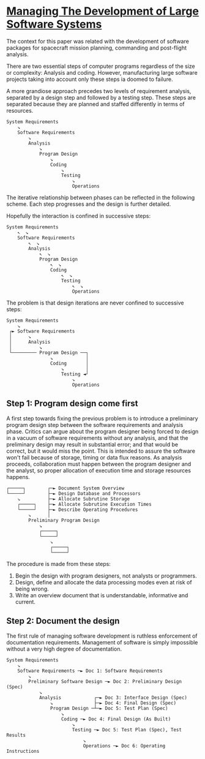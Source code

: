 # [Managing The Development of Large Software Systems](http://www-scf.usc.edu/~csci201/lectures/Lecture11/royce1970.pdf)

The context for this paper was related with the development of software packages for spacecraft mission planning, commanding and post-flight analysis.

There are two essential steps of computer programs regardless of the size or complexity: Analysis and coding. However, manufacturing large software projects taking into account only these steps ia doomed to failure.

A more grandiose approach precedes two levels of requirement analysis, separated by a design step and followed by a testing step. These steps are separated because they are planned and staffed differently in terms of resources.

    System Requirements
        ↘
        Software Requirements
            ↘
            Analysis
                ↘
                Program Design
                    ↘
                    Coding
                        ↘
                        Testing
                            ↘
                            Operations

The iterative relationship between phases can be reflected in the following scheme. Each step progresses and the design is further detailed.

Hopefully the interaction is confined in successive steps:

    System Requirements
        ↖  ↘
        Software Requirements
            ↖  ↘
            Analysis
                ↖  ↘
                Program Design
                    ↖  ↘
                    Coding
                        ↖  ↘
                        Testing
                            ↖  ↘
                            Operations

The problem is that design iterations are never confined to successive steps:

    System Requirements
        ↘
     ┌► Software Requirements
     │      ↘
     │      Analysis
     │          ↘
     └───────── Program Design ──┐
                    ↘            │
                    Coding       │
                        ↘        │
                        Testing ◄┘
                            ↘
                            Operations

## Step 1: Program design come first

A first step towards fixing the previous problem is to introduce a preliminary program design step between the software requirements and analysis phase. Critics can argue about the program designer being forced to design in a vacuum of software requirements without any analysis, and that the preliminary design may result in substantial error; and that would be correct, but it would miss the point. This is intended to assure the software won't fail because of storage, timing or data flux reasons. As analysis proceeds, collaboration must happen between the program designer and the analyst, so proper allocation of execution time and storage resources happens.

    ┌─────┐        ┌─► Document System Overview
    └─────┘        ├─► Design Database and Processors
        ↘          ├─► Allocate Subrutine Storage
        ┌─────┐    ├─► Allocate Subrutine Execution Times
        └─────┘    ├─► Describe Operating Procedures
            ↘      │
            Preliminary Program Design
                ↘
                ┌─────┐
                └─────┘
                    ↘
                    ┌─────┐
                    └─────┘

The procedure is made from these steps:
1. Begin the design with program designers, not analysts or programmers.
2. Design, define and allocate the data processing modes even at risk of being wrong.
3. Write an overview document that is understandable, informative and current.

## Step 2: Document the design

The first rule of managing software development is ruthless enforcement of documentation requirements. Management of software is simply impossible without a very high degree of documentation.


    System Requirements
        ↘
        Software Requirements ─► Doc 1: Software Requirements
            ↘
            Preliminary Software Design ─► Doc 2: Preliminary Design (Spec)
                ↘
                Analysis            ┌─► Doc 3: Interface Design (Spec)
                    ↘               ├─► Doc 4: Final Design (Spec)
                    Program Design ─┴─► Doc 5: Test Plan (Spec)
                        ↘
                        Coding ─► Doc 4: Final Design (As Built)
                            ↘
                            Testing ─► Doc 5: Test Plan (Spec), Test Results
                                ↘
                                Operations ─► Doc 6: Operating Instructions